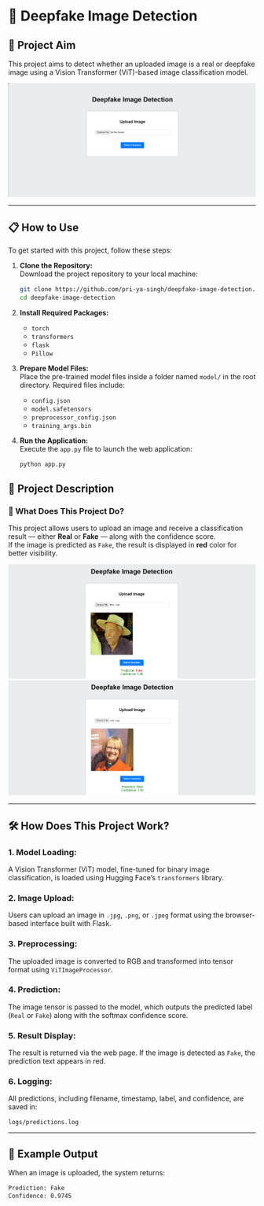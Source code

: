 # 🧠 Deepfake Image Detection

## 🚀 Project Aim
This project aims to detect whether an uploaded image is a real or deepfake image using a Vision Transformer (ViT)-based image classification model.

![Deefake Image Detection](https://github.com/pri-ya-singh/Deepfake-Image-Detection/blob/main/images/Screenshot%202025-04-25%20051458.png)

---

## 📋 How to Use

To get started with this project, follow these steps:

1. **Clone the Repository:**  
   Download the project repository to your local machine:
   ```bash
   git clone https://github.com/pri-ya-singh/deepfake-image-detection.git
   cd deepfake-image-detection
   ```

2. **Install Required Packages:**  
   - `torch`
   - `transformers`
   - `flask`
   - `Pillow`

3. **Prepare Model Files:**  
   Place the pre-trained model files inside a folder named `model/` in the root directory. Required files include:
   - `config.json`
   - `model.safetensors`
   - `preprocessor_config.json`
   - `training_args.bin`

4. **Run the Application:**  
   Execute the `app.py` file to launch the web application:
   ```bash
   python app.py
   ```


## 📌 Project Description

### 🎯 What Does This Project Do?
This project allows users to upload an image and receive a classification result — either **Real** or **Fake** — along with the confidence score.  
If the image is predicted as `Fake`, the result is displayed in **red** color for better visibility.

![Deefake Image Detection](https://github.com/pri-ya-singh/Deepfake-Image-Detection/blob/main/images/Screenshot%202025-04-25%20051717.png)
![Deefake Image Detection](https://github.com/pri-ya-singh/Deepfake-Image-Detection/blob/main/images/Screenshot%202025-04-25%20051740.png)


---

## 🛠️ How Does This Project Work?

### 1. **Model Loading:**  
A Vision Transformer (ViT) model, fine-tuned for binary image classification, is loaded using Hugging Face’s `transformers` library.

### 2. **Image Upload:**  
Users can upload an image in `.jpg`, `.png`, or `.jpeg` format using the browser-based interface built with Flask.

### 3. **Preprocessing:**  
The uploaded image is converted to RGB and transformed into tensor format using `ViTImageProcessor`.

### 4. **Prediction:**  
The image tensor is passed to the model, which outputs the predicted label (`Real` or `Fake`) along with the softmax confidence score.

### 5. **Result Display:**  
The result is returned via the web page. If the image is detected as `Fake`, the prediction text appears in red.

### 6. **Logging:**  
All predictions, including filename, timestamp, label, and confidence, are saved in:
```
logs/predictions.log
```

---

## 🧪 Example Output

When an image is uploaded, the system returns:
```
Prediction: Fake
Confidence: 0.9745
```
